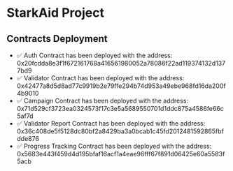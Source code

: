 # StarkAid Project

## Contracts Deployment

- ✅ Auth Contract has been deployed with the address: 0x20fcdda8e3f1f672161768a416561980052a78086f22ad119374132d1377bd9
- ✅ Validator Contract has been deployed with the address: 0x42477a8d5d8ad77c9919b2e79ffe294b74d953a49ebe968fd16da200f4b9010
- ✅ Campaign Contract has been deployed with the address: 0x71d529cf3723ea0324573f17c3e5a5689550701d1ddc875a4586fe66c5af7d
- ✅ Validator Report Contract has been deployed with the address: 0x36c408de5f5128dc80bf2a8429ba3a0bcab1c45fd2012481592865fbfdde876
- ✅ Progress Tracking Contract has been deployed with the address: 0x5683e443f459d4d195bfaf16acf1a4eae96fff67f891d06425e60a5583f5acb 